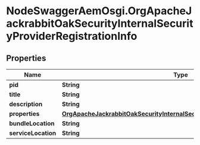 # NodeSwaggerAemOsgi.OrgApacheJackrabbitOakSecurityInternalSecurityProviderRegistrationInfo

## Properties

Name | Type | Description | Notes
------------ | ------------- | ------------- | -------------
**pid** | **String** |  | [optional] 
**title** | **String** |  | [optional] 
**description** | **String** |  | [optional] 
**properties** | [**OrgApacheJackrabbitOakSecurityInternalSecurityProviderRegistrationProperties**](OrgApacheJackrabbitOakSecurityInternalSecurityProviderRegistrationProperties.md) |  | [optional] 
**bundleLocation** | **String** |  | [optional] 
**serviceLocation** | **String** |  | [optional] 


